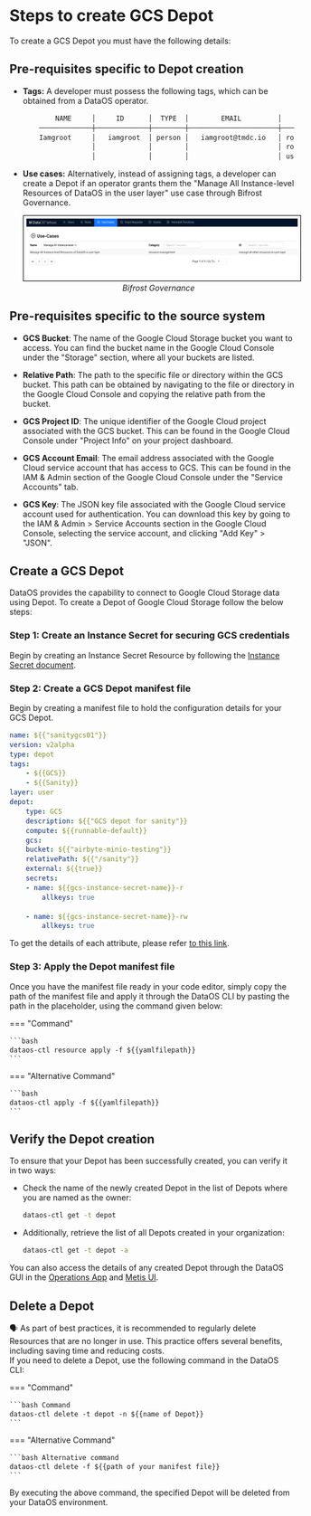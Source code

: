 # Steps to create GCS Depot


To create a GCS Depot you must have the following details:

## Pre-requisites specific to Depot creation

- **Tags:** A developer must possess the following tags, which can be obtained from a DataOS operator.

    ```bash
            NAME     │     ID      │  TYPE  │        EMAIL         │              TAGS               
        ─────────────┼─────────────┼────────┼──────────────────────┼─────────────────────────────────
        Iamgroot     │   iamgroot  │ person │   iamgroot@tmdc.io   │ roles:id:data-dev,                            
                     │             │        │                      │ roles:id:user,                  
                     │             │        │                      │ users:id:iamgroot  
    ```

- **Use cases:** Alternatively, instead of assigning tags, a developer can create a Depot if an operator grants them the "Manage All Instance-level Resources of DataOS in the user layer" use case through Bifrost Governance.

    <center>
    <img src="/resources/depot/usecase2.png" alt="Bifrost Governance" style="width:60rem; border: 1px solid black; padding: 5px;" />
    <figcaption><i>Bifrost Governance</i></figcaption>
    </center>

## Pre-requisites specific to the source system

- **GCS Bucket**: The name of the Google Cloud Storage bucket you want to access. You can find the bucket name in the Google Cloud Console under the "Storage" section, where all your buckets are listed.

- **Relative Path**: The path to the specific file or directory within the GCS bucket. This path can be obtained by navigating to the file or directory in the Google Cloud Console and copying the relative path from the bucket.

- **GCS Project ID**: The unique identifier of the Google Cloud project associated with the GCS bucket. This can be found in the Google Cloud Console under "Project Info" on your project dashboard.

- **GCS Account Email**: The email address associated with the Google Cloud service account that has access to GCS. This can be found in the IAM & Admin section of the Google Cloud Console under the "Service Accounts" tab.

- **GCS Key**: The JSON key file associated with the Google Cloud service account used for authentication. You can download this key by going to the IAM & Admin \> Service Accounts section in the Google Cloud Console, selecting the service account, and clicking "Add Key" \> "JSON".

## Create a GCS Depot

DataOS provides the capability to connect to Google Cloud Storage data using Depot. To create a Depot of Google Cloud Storage follow the below steps:

### **Step 1: Create an Instance Secret for securing GCS credentials**


Begin by creating an Instance Secret Resource by following the [Instance Secret document](/resources/instance_secret/).

### **Step 2: Create a GCS Depot manifest file**

Begin by creating a manifest file to hold the configuration details for your GCS Depot.



```yaml 
name: ${{"sanitygcs01"}}
version: v2alpha
type: depot
tags:
    - ${{GCS}}
    - ${{Sanity}}
layer: user
depot:
    type: GCS
    description: ${{"GCS depot for sanity"}}
    compute: ${{runnable-default}}
    gcs:
    bucket: ${{"airbyte-minio-testing"}}
    relativePath: ${{"/sanity"}}
    external: ${{true}}
    secrets:
    - name: ${{gcs-instance-secret-name}}-r
        allkeys: true

    - name: ${{gcs-instance-secret-name}}-rw
        allkeys: true
```
To get the details of each attribute, please refer [to this link](/resources/depot/configurations).


### **Step 3: Apply the Depot manifest file**

Once you have the manifest file ready in your code editor, simply copy the path of the manifest file and apply it through the DataOS CLI by pasting the path in the placeholder, using the command given below:

=== "Command"

    ```bash 
    dataos-ctl resource apply -f ${{yamlfilepath}}
    ```

=== "Alternative Command"

    ```bash 
    dataos-ctl apply -f ${{yamlfilepath}}
    ```



## Verify the Depot creation

To ensure that your Depot has been successfully created, you can verify it in two ways:

- Check the name of the newly created Depot in the list of Depots where you are named as the owner:

    ```bash
    dataos-ctl get -t depot
    ```

- Additionally, retrieve the list of all Depots created in your organization:

    ```bash
    dataos-ctl get -t depot -a
    ```

You can also access the details of any created Depot through the DataOS GUI in the [Operations App](https://dataos.info/interfaces/operations/) and [Metis UI](https://dataos.info/interfaces/metis/).

## Delete a Depot

<aside class="callout">
🗣️ As part of best practices, it is recommended to regularly delete Resources that are no longer in use. This practice offers several benefits, including saving time and reducing costs.
</aside>
If you need to delete a Depot, use the following command in the DataOS CLI:

=== "Command"

    ```bash Command
    dataos-ctl delete -t depot -n ${{name of Depot}}
    ```

=== "Alternative Command"

    ```bash Alternative command
    dataos-ctl delete -f ${{path of your manifest file}}
    ```



By executing the above command, the specified Depot will be deleted from your DataOS environment.